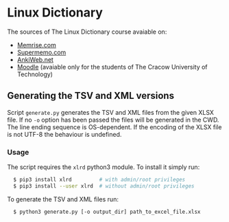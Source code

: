 # Linux Dictionary

The sources of The Linux Dictionary course avaiable on:
 * [Memrise.com](https://www.memrise.com/course/2175263/linux-dictionary/)
 * [Supermemo.com](https://www.supermemo.com/en/course/linux_dictionary)
 * [AnkiWeb.net](https://ankiweb.net/shared/info/928166313)
 * [Moodle](http://elf2.pk.edu.pl/mod/glossary/view.php?id=68717) (avaiable only
 for the students of The Cracow University of Technology)

## Generating the TSV and XML versions

Script `generate.py` generates the TSV and XML files from the given XLSX file.
If no `-o` option has been passed the files will be generated in the CWD.
The line ending sequence is OS-dependent. If the encoding of the XLSX file is
not UTF-8 the behaviour is undefined.

### Usage

The script requires the `xlrd` python3 module. To install it simply run:
```bash
  $ pip3 install xlrd         # with admin/root privileges
  $ pip3 install --user xlrd  # without admin/root privileges
```

To generate the TSV and XML files run:
```bash
  $ python3 generate.py [-o output_dir] path_to_excel_file.xlsx
```

